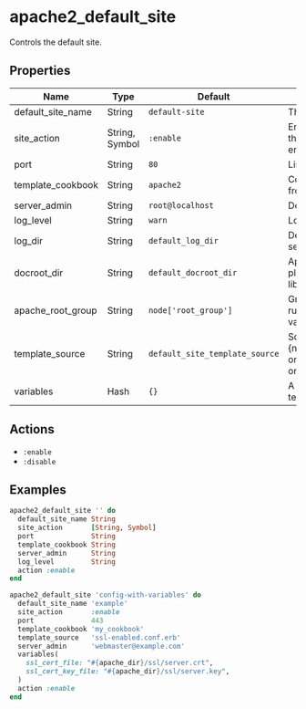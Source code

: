 # apache2_default_site

Controls the default site.

## Properties

| Name              | Type           | Default                        | Description                                                                                                                            |
|-------------------|----------------|--------------------------------|----------------------------------------------------------------------------------------------------------------------------------------|
| default_site_name | String         | `default-site`                 | The default site name                                                                                                                  |
| site_action       | String, Symbol | `:enable`                      | Enable the site. Allows you to place all the configuration on disk but not enable the site                                             |
| port              | String         | `80`                           | Listen port                                                                                                                            |
| template_cookbook | String         | `apache2`                      | Cookbook to source the template file from                                                                                              |
| server_admin      | String         | `root@localhost`               | Default site contact name                                                                                                              |
| log_level         | String         | `warn`                         | Log level for apache2                                                                                                                  |
| log_dir           | String         | `default_log_dir`              | Defaults to platform specific locations, see libraries/helpers.rb                                                                      |
| docroot_dir       | String         | `default_docroot_dir`          | Apache document root. Defaults to platform specific locations, see libraries/helpers.rb                                                |
| apache_root_group | String         | `node['root_group']`           | Group that the root user on the box runs as. Defaults to platform specific value from ohai root_group                                  |
| template_source   | String         | `default_site_template_source` | Source for the template. Defaults to #{new_resource.default_site_name}.conf on Debian flavours and welcome.conf on all other platforms |
| variables         | Hash           | `{}`                           | A hash of variables to pass into the template                                                                                          |

## Actions

- `:enable`
- `:disable`

## Examples

```ruby
apache2_default_site '' do
  default_site_name String
  site_action       [String, Symbol]
  port              String
  template_cookbook String
  server_admin      String
  log_level         String
  action :enable
end
```

```ruby
apache2_default_site 'config-with-variables' do
  default_site_name 'example'
  site_action       :enable
  port              443
  template_cookbook 'my_cookbook'
  template_source   'ssl-enabled.conf.erb'
  server_admin      'webmaster@example.com'
  variables(
    ssl_cert_file: "#{apache_dir}/ssl/server.crt",
    ssl_cert_key_file: "#{apache_dir}/ssl/server.key",
  )
  action :enable
end
```
